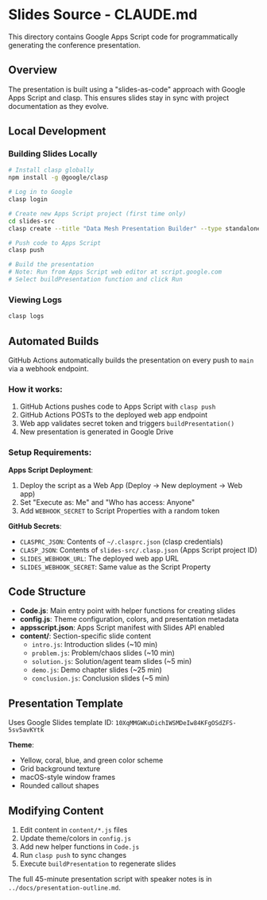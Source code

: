 # Slides Source - CLAUDE.md

This directory contains Google Apps Script code for programmatically generating the conference presentation.

## Overview

The presentation is built using a "slides-as-code" approach with Google Apps Script and clasp. This ensures slides stay in sync with project documentation as they evolve.

## Local Development

### Building Slides Locally

```bash
# Install clasp globally
npm install -g @google/clasp

# Log in to Google
clasp login

# Create new Apps Script project (first time only)
cd slides-src
clasp create --title "Data Mesh Presentation Builder" --type standalone

# Push code to Apps Script
clasp push

# Build the presentation
# Note: Run from Apps Script web editor at script.google.com
# Select buildPresentation function and click Run
```

### Viewing Logs
```bash
clasp logs
```

## Automated Builds

GitHub Actions automatically builds the presentation on every push to `main` via a webhook endpoint.

### How it works:
1. GitHub Actions pushes code to Apps Script with `clasp push`
2. GitHub Actions POSTs to the deployed web app endpoint
3. Web app validates secret token and triggers `buildPresentation()`
4. New presentation is generated in Google Drive

### Setup Requirements:

**Apps Script Deployment**:
1. Deploy the script as a Web App (Deploy → New deployment → Web app)
2. Set "Execute as: Me" and "Who has access: Anyone"
3. Add `WEBHOOK_SECRET` to Script Properties with a random token

**GitHub Secrets**:
- `CLASPRC_JSON`: Contents of `~/.clasprc.json` (clasp credentials)
- `CLASP_JSON`: Contents of `slides-src/.clasp.json` (Apps Script project ID)
- `SLIDES_WEBHOOK_URL`: The deployed web app URL
- `SLIDES_WEBHOOK_SECRET`: Same value as the Script Property

## Code Structure

- **Code.js**: Main entry point with helper functions for creating slides
- **config.js**: Theme configuration, colors, and presentation metadata
- **appsscript.json**: Apps Script manifest with Slides API enabled
- **content/**: Section-specific slide content
  - `intro.js`: Introduction slides (~10 min)
  - `problem.js`: Problem/chaos slides (~10 min)
  - `solution.js`: Solution/agent team slides (~5 min)
  - `demo.js`: Demo chapter slides (~25 min)
  - `conclusion.js`: Conclusion slides (~5 min)

## Presentation Template

Uses Google Slides template ID: `10XqMMGWKuDichIWSMDeIw84KFgOSdZFS-5sv5avKYtk`

**Theme**:
- Yellow, coral, blue, and green color scheme
- Grid background texture
- macOS-style window frames
- Rounded callout shapes

## Modifying Content

1. Edit content in `content/*.js` files
2. Update theme/colors in `config.js`
3. Add new helper functions in `Code.js`
4. Run `clasp push` to sync changes
5. Execute `buildPresentation` to regenerate slides

The full 45-minute presentation script with speaker notes is in `../docs/presentation-outline.md`.
